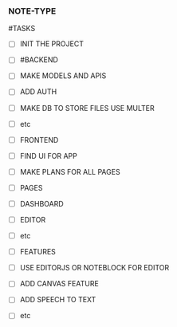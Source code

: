 ### NOTE-TYPE

#TASKS
- [ ] INIT THE PROJECT
    
- [ ] #BACKEND
      
- [ ] MAKE MODELS AND APIS
- [ ] ADD AUTH
- [ ] MAKE DB TO STORE FILES USE MULTER
- [ ] etc

- [ ] FRONTEND

- [ ] FIND UI FOR APP
- [ ] MAKE PLANS FOR ALL PAGES

- [ ] PAGES
- [ ] DASHBOARD
- [ ] EDITOR
- [ ] etc
      

- [ ] FEATURES

- [ ] USE EDITORJS OR NOTEBLOCK FOR EDITOR
- [ ] ADD CANVAS FEATURE
- [ ] ADD SPEECH TO TEXT
- [ ] etc
